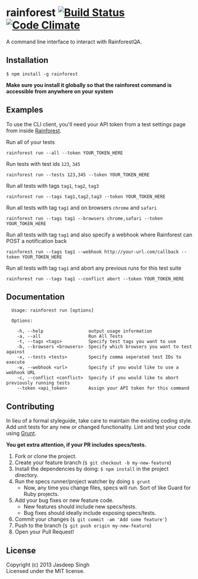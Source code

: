 # rainforest [![Build Status](https://secure.travis-ci.org/jasdeepsingh/rainforest.png?branch=master)](http://travis-ci.org/jasdeepsingh/rainforest) [![Code Climate](https://codeclimate.com/github/jasdeepsingh/rainforest.png)](https://codeclimate.com/github/jasdeepsingh/rainforest)

A command line interface to interact with RainforestQA.

## Installation

```
$ npm install -g rainforest
```

**Make sure you install it globally so that the rainforest command is accessible from anywhere on your system**

## Examples

To use the CLI client, you'll need your API token from a test settings page from inside [Rainforest](https://app.rainforestqa.com/).

Run all of your tests

    rainforest run --all --token YOUR_TOKEN_HERE

Run tests with test ids `123`, `345`

    rainforest run --tests 123,345 --token YOUR_TOKEN_HERE 

Run all tests with tags `tag1`, `tag2`, `tag3` 

    rainforest run --tags tag1,tag2,tag3 --token YOUR_TOKEN_HERE 

Run all tests with tag `tag1` and on browsers `chrome` and `safari`

    rainforest run --tags tag1 --browsers chrome,safari --token YOUR_TOKEN_HERE 

Run all tests with tag `tag1` and also specify a webhook where Rainforest can POST a notification back

    rainforest run --tags tag1 --webhook http://your-url.com/callback --token YOUR_TOKEN_HERE 

Run all tests with tag `tag1` and abort any previous runs for this test suite

    rainforest run --tags tag1 --conflict abort --token YOUR_TOKEN_HERE 

## Documentation

```
  Usage: rainforest run [options]

  Options:

    -h, --help                 output usage information
    -a, --all                  Run All Tests
    -t, --tags <tags>          Specify test tags you want to use
    -b, --browsers <browsers>  Specify which browsers you want to test against
    -x, --tests <tests>        Specify comma seperated test IDs to execute
    -w, --webhook <url>        Specify if you would like to use a webhook URL
    -c, --conflict <conflict>  Specify if you would like to abort previously running tests
    --token <api_token>        Assign your API token for this command
```

## Contributing
In lieu of a formal styleguide, take care to maintain the existing coding style. Add unit tests for any new or changed functionality. Lint and test your code using [Grunt](http://gruntjs.com/).

**You get extra attention, if your PR includes specs/tests.**

1. Fork or clone the project.
2. Create your feature branch (`$ git checkout -b my-new-feature`)
3. Install the dependencies by doing: `$ npm install` in the project directory.
4. Run the specs runner/project watcher by doing `$ grunt` 
    - Now, any time you change files, specs will run. Sort of like Guard for Ruby projects.
5. Add your bug fixes or new feature code.
    - New features should include new specs/tests. 
    - Bug fixes should ideally include exposing specs/tests.
6. Commit your changes (`$ git commit -am 'Add some feature'`)
7. Push to the branch (`$ git push origin my-new-feature`)
8. Open your Pull Request!


## License
Copyright (c) 2013 Jasdeep Singh  
Licensed under the MIT license.
